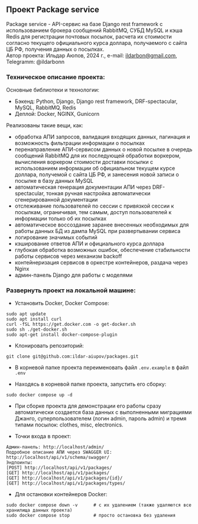## Проект Package service

Package service - API-сервис на базе Django rest framework с использованием брокера сообщений RabbitMQ, СУБД MySQL и кэша Redis для регистрации почтовых посылок, расчета их стоимости согласно текущего официального курса доллара, получаемого с сайта ЦБ РФ, получения данных о посылках.  
Автор проекта: Ильдар Аюпов, 2024 г., e-mail: ildarbon@gmail.com, Telegramm: @ildarbonn

### Техническое описание проекта:

Основные библиотеки и технологии:
- Бэкенд: Python, Django, Django rest framework, DRF-spectacular, MySQL, RabbitMQ, Redis
- Деплой: Docker, NGINX, Gunicorn

Реализованы такие вещи, как:
- обработка АПИ запросов, валидация входящих данных, пагинация и возможность фильтрации информации о посылках
- перенаправление АПИ-сервисом данных о новой посылке в очередь сообщений RabbitMQ для их последующей обработки воркером, вычисления воркером стоимости доставки посылки с использованием информации об официальном текущем курсе доллара, получемой с сайта ЦБ РФ, и занесения новой записи о посылке в базу данных MySQL
- автоматическая генерация документации АПИ через DRF-spectacular, тонкая ручная настройка автоматически сгенерированной документации
- отслеживание пользователей по сессии с привязкой сессии к посылкам, ограничивая, тем самым, доступ пользователей к информации только об их посылках
- автоматическое воссоздание заранее внесенных необходимых для работы данных БД из дампа MySQL при развертывании сервиса
- логирование значимых событий
- кэширование ответов АПИ и официального курса доллара
- глубокая обработка возможных ошибок, обеспечение стабильности работы сервисов через механизм backoff
- контейнеризация сервисов в оркестре контейнеров, раздача через Nginx
- админ-панель Django для работы с моделями

### Развернуть проект на локальной машине:

- Установить Docker, Docker Compose:
```
sudo apt update
sudo apt install curl
curl -fSL https://get.docker.com -o get-docker.sh
sudo sh ./get-docker.sh
sudo apt-get install docker-compose-plugin
```

- Клонировать репозиторий:
```
git clone git@github.com:ildar-aiupov/packages.git
```

- В корневой папке проекта переименовать файл ```.env.example``` в файл ```.env```

- Находясь в корневой папке проекта, запустить его сборку:
```
sudo docker compose up -d
```

- При сборке проекта для демонстрации его работы сразу автоматически создается база данных с выполненными миграциями Джанго, суперпользователем (логин admin, пароль admin) и тремя типами посылок: clothes, misc, electronics.

- Точки входа в проект:
```
Админ-панель: http://localhost/admin/
Подробное описание АПИ через SWAGGER UI: http://localhost/api/v1/schema/swagger/
Эндпоинты: 
[POST] http://localhost/api/v1/packages/
[GET] http://localhost/api/v1/packages/
[GET] http://localhost/api/v1/packages/{id}/
[GET] http://localhost/api/v1/packages/types/

```

- Для остановки контейнеров Docker:
```
sudo docker compose down -v      # с их удалением (также удаляются все хранилища данных проекта)
sudo docker compose stop         # просто остановка без удаления
```
